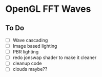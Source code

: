 # OpenGL FFT Waves

## To Do

- [ ] Wave cascading
- [ ] Image based lighting
- [ ] PBR lighting
- [ ] redo jonswap shader to make it cleaner
- [ ] cleanup code
- [ ] clouds maybe??
